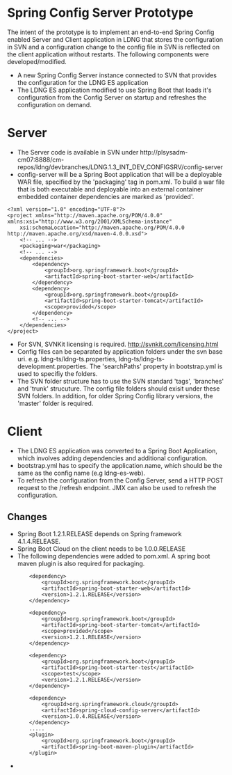 # Spring Config Server Prototype

The intent of the prototype is to implement an end-to-end Spring Config enabled Server and Client application in LDNG that stores the configuration in SVN and a configuration change to the  config file in SVN is reflected on the client application without restarts. The following components were developed/modified.

* A new Spring Config Server instance connected to SVN that provides the configuration for the LDNG ES application 
* The LDNG ES application modified to use Spring Boot that loads it's configuration from the Config Server on startup and refreshes the configuration on demand.    

# Server

- The Server code is available in SVN under http://plsysadm-cm07:8888/cm-repos/ldng/devbranches/LDNG.1.3_INT_DEV_CONFIGSRV/config-server
- config-server will be a Spring Boot application that will be a deployable WAR file, specified by the 'packaging' tag in pom.xml. To build a war file that is both executable and deployable into an external container embedded container dependencies are marked as 'provided'.
```
<?xml version="1.0" encoding="UTF-8"?>
<project xmlns="http://maven.apache.org/POM/4.0.0" xmlns:xsi="http://www.w3.org/2001/XMLSchema-instance"
    xsi:schemaLocation="http://maven.apache.org/POM/4.0.0 http://maven.apache.org/xsd/maven-4.0.0.xsd">
    <!-- ... -->
    <packaging>war</packaging>
    <!-- ... -->
    <dependencies>
        <dependency>
            <groupId>org.springframework.boot</groupId>
            <artifactId>spring-boot-starter-web</artifactId>
        </dependency>
        <dependency>
            <groupId>org.springframework.boot</groupId>
            <artifactId>spring-boot-starter-tomcat</artifactId>
            <scope>provided</scope>
        </dependency>
        <!-- ... -->
    </dependencies>
</project>

```
- For SVN, SVNKit licensing is required. http://svnkit.com/licensing.html
- Config files can be separated by application folders under the svn base uri. e.g. ldng-ts/ldng-ts.properties, ldng-ts/ldng-ts-development.properties. The 'searchPaths' property in bootstrap.yml is used to specifiy the folders.
- The SVN folder structure has to use the SVN standard 'tags', 'branches' and 'trunk' strucuture. The config file folders should exisit under these SVN folders. In addition, for older Spring Config library versions, the 'master' folder is required. 

# Client

- The LDNG ES application was converted to a Spring Boot Application, which involves adding dependencies and additional configuration.
- bootstrap.yml has to specify the application.name, which should be the same as the config name (e.g ldng-es-web).
- To refresh the configuration from the Config Server, send a HTTP POST request to the /refresh endpoint. JMX can also be used to refresh the configuration.

## Changes 

- Spring Boot 1.2.1.RELEASE depends on Spring framework 4.1.4.RELEASE.
- Spring Boot Cloud on the client needs to be 1.0.0.RELEASE
- The following dependencies were added to pom.xml. A spring boot maven plugin is also required for packaging. 
 ```
		<dependency>
			<groupId>org.springframework.boot</groupId>
			<artifactId>spring-boot-starter-web</artifactId>
			<version>1.2.1.RELEASE</version>
		</dependency>		
		
		<dependency>
			<groupId>org.springframework.boot</groupId>
			<artifactId>spring-boot-starter-tomcat</artifactId>
			<scope>provided</scope>
			<version>1.2.1.RELEASE</version>
		</dependency>
		
		<dependency>
			<groupId>org.springframework.boot</groupId>
			<artifactId>spring-boot-starter-test</artifactId>
			<scope>test</scope>
			<version>1.2.1.RELEASE</version>
		</dependency>	
		
		<dependency>
			<groupId>org.springframework.cloud</groupId>
			<artifactId>spring-cloud-config-server</artifactId>
			<version>1.0.4.RELEASE</version>
		</dependency>
		.....
		<plugin>
			<groupId>org.springframework.boot</groupId>
			<artifactId>spring-boot-maven-plugin</artifactId>
		</plugin>

```
- 

